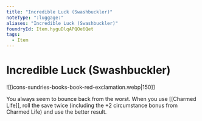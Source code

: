 ```yaml
---
title: "Incredible Luck (Swashbuckler)"
noteType: ":luggage:"
aliases: "Incredible Luck (Swashbuckler)"
foundryId: Item.hyguDlqAPQOe6Qet
tags:
  - Item
---
```


# Incredible Luck (Swashbuckler)
![[icons-sundries-books-book-red-exclamation.webp|150]]

You always seem to bounce back from the worst. When you use [[Charmed Life]], roll the save twice (including the +2 circumstance bonus from Charmed Life) and use the better result.
